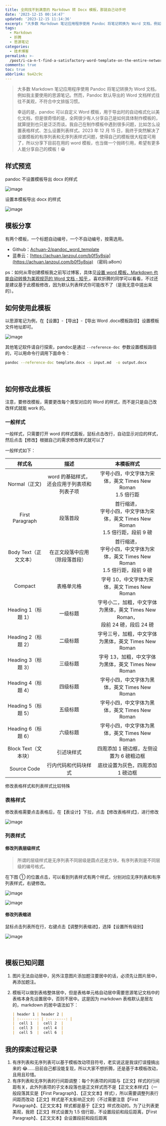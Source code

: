 ```yaml
---
title: 全网找不到满意的 Markdown 转 Docx 模板，那就自己动手吧
date: '2023-12-15 00:14:47'
updated: '2023-12-15 11:14:36'
excerpt: "大多数 Markdown 笔记应用程序使用 Pandoc 将笔记转换为 Word 文档，例如我主要使用的思源笔记。然而，Pandoc 默认导出的 Word 文档样式往往不美观，不符合中文排版习惯。\n\n幸运的是，pandoc 可以自定义 Word 模板，用于导出时的自动格式化以美化文档，但是很奇怪的是，全网很少有人分享自己是如何具体制作模板的，就算提到也只是泛泛而谈。我自己在制作模板中遇到很多问题，比如怎么设置表格样式、怎么设置列表样式。2023 年 12 月 15 日，我终于突然解决了设置模板的有序列表和无序列表样式问题，使得自己的模板很大程度可用了，所以分享下目前在用的 word 模板，也当做一个抛砖引用，希望有更多人能分享自己的模板！\U0001F601"
tags:
  - Markdown
  - 折腾
  - 思源笔记
categories:
  - 技术博客
permalink: >-
  /post/i-ca-n-t-find-a-satisfactory-word-template-on-the-entire-network-so-i-made-one-myself-nano3.html
comments: true
toc: true
abbrlink: 9a42c9c
---
```




> 大多数 Markdown 笔记应用程序使用 Pandoc 将笔记转换为 Word 文档，例如我主要使用的思源笔记。然而，Pandoc 默认导出的 Word 文档样式往往不美观，不符合中文排版习惯。
>
> 幸运的是，pandoc 可以自定义 Word 模板，用于导出时的自动格式化以美化文档，但是很奇怪的是，全网很少有人分享自己是如何具体制作模板的，就算提到也只是泛泛而谈。我自己在制作模板中遇到很多问题，比如怎么设置表格样式、怎么设置列表样式。2023 年 12 月 15 日，我终于突然解决了设置模板的有序列表和无序列表样式问题，使得自己的模板很大程度可用了，所以分享下目前在用的 word 模板，也当做一个抛砖引用，希望有更多人能分享自己的模板！😁

## 样式预览

pandoc 不设置模板导出 docx 的样式

​![image](https://raw.githubusercontent.com/Achuan-2/PicBed/pic/assets/202312151118881.png)​

设置本模板导出 docx 的样式

​​​​![image](https://raw.githubusercontent.com/Achuan-2/PicBed/pic/assets/202312151117278.png)​​​​

## 模板分享

有两个模板，一个标题自动编号，一个不自动编号，按需选用。

* Github：[Achuan-2/pandoc_word_template ](https://github.com/Achuan-2/pandoc_word_template)
* 蓝奏云：[https://achuan.lanzoul.com/b0f5y8sja](https://achuan.lanzoul.com/b0f5y8sja) （密码:a8om）

ps：如何从零创建模板我之前写过博客，具体见[设置 word 模板，Markdown 也能自动转换为美观规范的 Word 文档 - 知乎 ](https://zhuanlan.zhihu.com/p/581000852)。喜欢折腾的同学可以看看，不过还是建议基于此模板修改，因为默认列表样式你可能改不了（是我无意中搓出来的）。

## 如何使用此模板

以思源笔记为例，在【设置】-【导出】-【导出 Word .docx模板路径】设置模板文件地址即可。

​![image](https://raw.githubusercontent.com/Achuan-2/PicBed/pic/assets/202312151143093.png)​

其他笔记软件请自行探索，pandoc是通过 `--reference-doc `​参数设置模板路径的，可以用命令行调用下面命令：

```bash
pandoc --reference-doc template.docx -s input.md  -o output.docx
```

​​​​

## 如何修改此模板

注意，要修改模板，需要更改每个类型对应的 Word 的样式，而不是只是自己改改样式就能 work 的。

### 一般样式

一般样式，只需要打开 word 的样式面板，鼠标点击改行，自动显示对应的样式，然后点击【修改】根据自己的需求修改样式就可以了

一般样式如下：

|样式名|描述|本模板样式|
| :----------------------------: | :----------------------------------------------------------: | :-----------------------------------------------------------------------------------: |
|Normal（正文)|word 的基础样式，还会应用于列表项和列表子项|字号小四，中文字体为宋体，英文 Times New Roman<br />1.5 倍行距|
|First Paragraph|段落首段|首行缩进，<br />字号小四，中文字体为宋体，英文 Times New Roman<br />1.5 倍行距，段前 9 磅<br />|
|Body Text（正文文本）|在正文段落中应用（除段落首段）|首行缩进，<br />字号小四，中文字体为宋体，英文 Times New Roman<br />1.5 倍行距，段前 9 磅<br />|
|Compact|表格单元格|字号 10，中文字体为宋体，英文 Times New Roman|
|Heading 1（标题 1）|一级标题|字号小二，加粗，中文字体为黑体，英文 Times New Roman，<br />段前 24 磅，段后 24 磅<br />|
|Heading 2（标题 2）|二级标题|字号三号，加粗，中文字体为黑体，英文 Times New Roman|
|Heading 3（标题 3）|三级标题|字号 13，加粗，中文字体为黑体，英文 Times New Roman|
|Heading 4（标题 4）|四级标题|字号小四，中文字体为黑体，英文 Times New Roman|
|Heading 5（标题 5）|五级标题|字号小四，中文字体为黑体，英文 Times New Roman|
|Heading 6（标题 6）|六级标题|字号小四，中文字体为黑体，英文 Times New Roman|
|Block Text（文本块）|引述块样式|四周添加 1 磅边框，左侧设置为 6 磅粗边框|
|Source Code|行内代码和代码块样式|底纹设置为灰色，四周添加 1 磅边框|

修改表格样式和列表样式比较特殊

### 表格样式

修改表格需要点击表格后，在【表设计】下拉，点击【修改表格样式】，进行修改

​![image](https://raw.githubusercontent.com/Achuan-2/PicBed/pic/assets/202312151117256.png)​

### 列表样式

#### 修改列表层级样式

> 所谓的层级样式是无序列表不同层级是圆点还是方块，有序列表则是不同层级的编号格式。

在下图 ① 的位置点击，可以看到列表样式有两个样式，分别对应无序列表和有序列表样式，右键修改。

​![image](https://raw.githubusercontent.com/Achuan-2/PicBed/pic/assets/202312151114293.png)​

​![image](https://raw.githubusercontent.com/Achuan-2/PicBed/pic/assets/202312150020186.png)​

#### 修改列表缩进

鼠标点击列表所在行，右键点击【调整列表缩进】，选择【设置所有级别】

​![image](https://raw.githubusercontent.com/Achuan-2/PicBed/pic/assets/202312150014510.png)​

‍

## 模板已知问题

1. 图片无法自动居中，另外注意图片添加题注要居中的话，必须先让图片居中，再添加题注。
2. 模板可以做到表格整体居中，但是表格单元格自动居中需要思源笔记文档中的表格本身先设置居中，否则不居中。这是因为 markdown 表格默认是居左的，markdown 的居中语法如下：

   ```markdown
   | header 1 | header 2 |
   | :--------: | :--------: |
   |  cell 1  |  cell 2  |
   |  cell 3  |  cell 4  |
   |  cell 5  |  cell 6  |
   ```

## 我的探索过程记录

1. 有序列表和无序列表可以基于模板改动项目符号，老实说这是我误打误撞搞出来的 😂……目前自己都没能复现，所以大家不想折腾，还是基于本模板改动，且用且珍惜。
2. 有序列表和无序列表的行间距调整：每个列表项的间距与【正文】样式的行间距有关，此外列表项的子文本段落也是正文样式而不是【正文文本样式】（一般段落其实是【First Paragraph】、【正文文本】样式），所以需要调整列表行间距而改动【正文】样式是不太影响正文的（不过需要注意【First Paragraph】、【正文文本】样式都是基于【正文】样式改动的。为了让列表更美观，我把【正文】样式设置为 1.5 倍行距，不设置段前和段后距离，【First Paragraph】、【正文文本】会设置段前和段后距离
